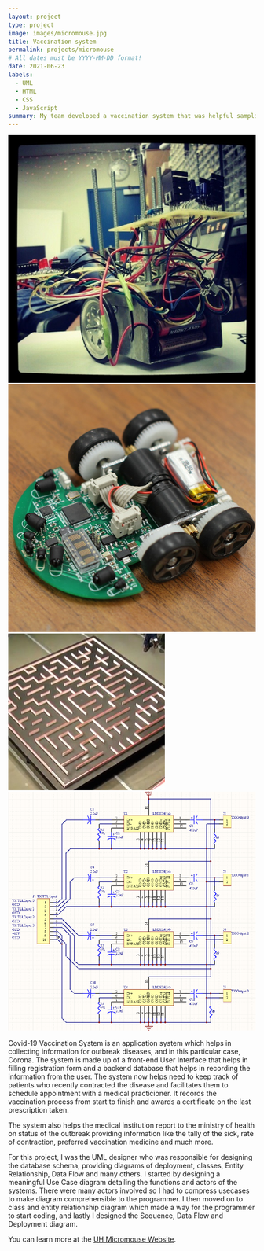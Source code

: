 ```yaml
---
layout: project
type: project
image: images/micromouse.jpg
title: Vaccination system
permalink: projects/micromouse
# All dates must be YYYY-MM-DD format!
date: 2021-06-23
labels:
  - UML
  - HTML
  - CSS
  - JavaScript
summary: My team developed a vaccination system that was helpful sampling vaccination data from patients across the nation.
---
```


<div class="ui small rounded images">
  <img class="ui image" src="../images/micromouse-robot.png">
  <img class="ui image" src="../images/micromouse-robot-2.jpg">
  <img class="ui image" src="../images/micromouse.jpg">
  <img class="ui image" src="../images/micromouse-circuit.png">
</div>

Covid-19 Vaccination System is an application system which helps in collecting information for outbreak diseases, and in this particular case, Corona. The system is made up of a front-end User Interface that helps in filling registration form and a backend database that helps in recording the information from the user. The system now helps need to keep track of patients who recently contracted the disease and facilitates them to schedule appointment with a medical practicioner. It records the vaccination process from start to finish and awards a certificate on the last prescription taken.

The system also helps the medical institution report to the ministry of health on status of the outbreak providing information like the tally of the sick, rate of contraction, preferred vaccination medicine and much more.

For this project, I was the UML designer who was responsible for designing the database schema, providing diagrams of deployment, classes, Entity Relationship, Data Flow and many others.  I started by designing a meaningful Use Case diagram detailing the functions and actors of the systems.
There were many actors involved so I had to compress usecases to make diagram comprehensible to the programmer. I then moved on to class and entity relationship diagram which made a way for the programmer to start coding, and lastly I designed the Sequence, Data Flow and Deployment diagram.


You can learn more at the [UH Micromouse Website](http://www-ee.eng.hawaii.edu/~mmouse/about.html).




